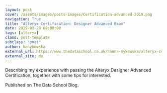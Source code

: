 ```yaml
---
layout: post
cover: /assets/images/posts-images/Certification-advanced-2019.png
navigation: True
title: "Alteryx Certification: Designer Advanced Exam"
date: 2019-03-20 00:00:00
tags: [alteryx]
class: post-template
subclass: "post"
author: hanykowska
external_url: https://www.thedataschool.co.uk/hanna-nykowska/alteryx-certification-designer-advanced-exam/
external_site: ds
---
```


Describing my experience with passing the Alteryx Designer Advanced Certification, together with some tips for interested.

Published on The Data School Blog.
